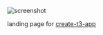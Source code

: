 ![screenshot](https://user-images.githubusercontent.com/51714798/177055249-783dedfc-45ef-499e-9c5a-21fbda9d15ee.png)

landing page for [create-t3-app](https://github.com/t3-oss/create-t3-app)
